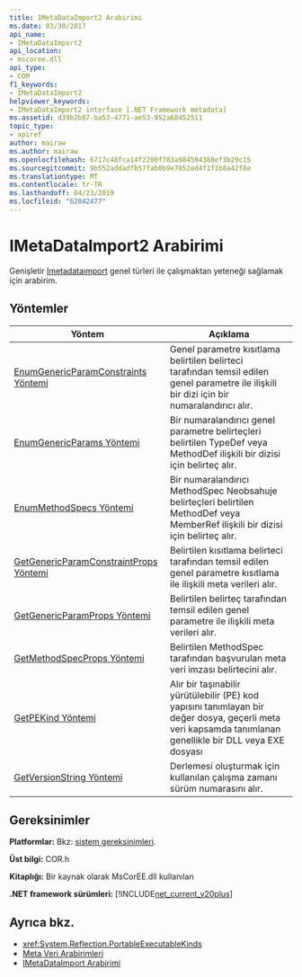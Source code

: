 ```yaml
---
title: IMetaDataImport2 Arabirimi
ms.date: 03/30/2017
api_name:
- IMetaDataImport2
api_location:
- mscoree.dll
api_type:
- COM
f1_keywords:
- IMetaDataImport2
helpviewer_keywords:
- IMetaDataImport2 interface [.NET Framework metadata]
ms.assetid: d39b2b87-ba53-4771-ae53-952a68452511
topic_type:
- apiref
author: mairaw
ms.author: mairaw
ms.openlocfilehash: 6717c48fca14f2200f783a984594388ef3b29c15
ms.sourcegitcommit: 9b552addadfb57fab0b9e7852ed4f1f1b8a42f8e
ms.translationtype: MT
ms.contentlocale: tr-TR
ms.lasthandoff: 04/23/2019
ms.locfileid: "62042477"
---
```

# <a name="imetadataimport2-interface"></a>IMetaDataImport2 Arabirimi
Genişletir [Imetadataımport](../../../../docs/framework/unmanaged-api/metadata/imetadataimport-interface.md) genel türleri ile çalışmaktan yeteneği sağlamak için arabirim.  
  
## <a name="methods"></a>Yöntemler  
  
|Yöntem|Açıklama|  
|------------|-----------------|  
|[EnumGenericParamConstraints Yöntemi](../../../../docs/framework/unmanaged-api/metadata/imetadataimport2-enumgenericparamconstraints-method.md)|Genel parametre kısıtlama belirtilen belirteci tarafından temsil edilen genel parametre ile ilişkili bir dizi için bir numaralandırıcı alır.|  
|[EnumGenericParams Yöntemi](../../../../docs/framework/unmanaged-api/metadata/imetadataimport2-enumgenericparams-method.md)|Bir numaralandırıcı genel parametre belirteçleri belirtilen TypeDef veya MethodDef ilişkili bir dizisi için belirteç alır.|  
|[EnumMethodSpecs Yöntemi](../../../../docs/framework/unmanaged-api/metadata/imetadataimport2-enummethodspecs-method.md)|Bir numaralandırıcı MethodSpec Neobsahuje belirteçleri belirtilen MethodDef veya MemberRef ilişkili bir dizisi için belirteç alır.|  
|[GetGenericParamConstraintProps Yöntemi](../../../../docs/framework/unmanaged-api/metadata/imetadataimport2-getgenericparamconstraintprops-method.md)|Belirtilen kısıtlama belirteci tarafından temsil edilen genel parametre kısıtlama ile ilişkili meta verileri alır.|  
|[GetGenericParamProps Yöntemi](../../../../docs/framework/unmanaged-api/metadata/imetadataimport2-getgenericparamprops-method.md)|Belirtilen belirteç tarafından temsil edilen genel parametre ile ilişkili meta verileri alır.|  
|[GetMethodSpecProps Yöntemi](../../../../docs/framework/unmanaged-api/metadata/imetadataimport2-getmethodspecprops-method.md)|Belirtilen MethodSpec tarafından başvurulan meta veri imzası belirtecini alır.|  
|[GetPEKind Yöntemi](../../../../docs/framework/unmanaged-api/metadata/imetadataimport2-getpekind-method.md)|Alır bir taşınabilir yürütülebilir (PE) kod yapısını tanımlayan bir değer dosya, geçerli meta veri kapsamda tanımlanan genellikle bir DLL veya EXE dosyası|  
|[GetVersionString Yöntemi](../../../../docs/framework/unmanaged-api/metadata/imetadataimport2-getversionstring-method.md)|Derlemesi oluşturmak için kullanılan çalışma zamanı sürüm numarasını alır.|  
  
## <a name="requirements"></a>Gereksinimler  
 **Platformlar:** Bkz: [sistem gereksinimleri](../../../../docs/framework/get-started/system-requirements.md).  
  
 **Üst bilgi:** COR.h  
  
 **Kitaplığı:** Bir kaynak olarak MsCorEE.dll kullanılan  
  
 **.NET framework sürümleri:** [!INCLUDE[net_current_v20plus](../../../../includes/net-current-v20plus-md.md)]  
  
## <a name="see-also"></a>Ayrıca bkz.

- <xref:System.Reflection.PortableExecutableKinds>
- [Meta Veri Arabirimleri](../../../../docs/framework/unmanaged-api/metadata/metadata-interfaces.md)
- [IMetaDataImport Arabirimi](../../../../docs/framework/unmanaged-api/metadata/imetadataimport-interface.md)
